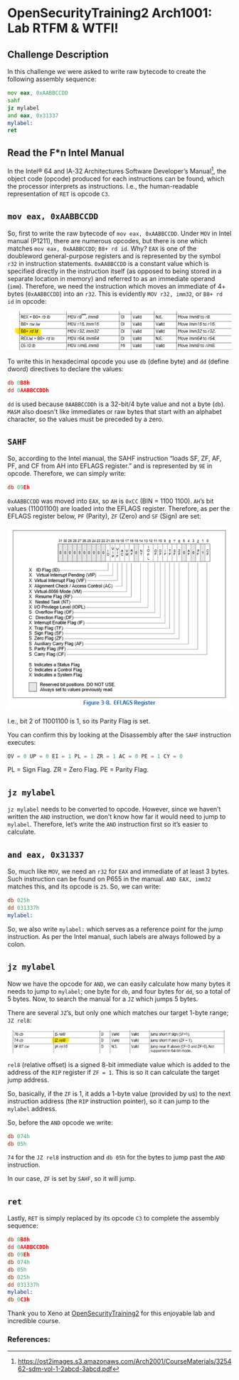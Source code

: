 # OpenSecurityTraining2 Arch1001: Lab RTFM & WTFI!

## Challenge Description
In this challenge we were asked to write raw bytecode to create the following assembly sequence:
```asm
mov eax, 0xAABBCCDD
sahf
jz mylabel
and eax, 0x31337
mylabel:
ret
```
## Read the F*n Intel Manual
In the Intel® 64 and IA-32 Architectures Software Developer’s Manual[^1], the object code (opcode) produced for each instructions can be found, which the processor interprets as instructions. I.e., the human-readable representation of `RET` is opcode `C3`. 

## `mov eax, 0xAABBCCDD`
So, first to write the raw bytecode of `mov eax, 0xAABBCCDD`.
Under `MOV` in Intel manual (P1211), there are numerous opcodes, but there is one which matches `mov eax, 0xAABBCCDD`; `B8+ rd id`. Why? `EAX` is one of the doubleword general-purpose registers and is represented by the symbol `r32` in instruction statements. `0xAABBCCDD` is a constant value which is specified directly in the instruction itself (as opposed to being stored in a separate location in memory) and referred to as an immediate operand (`imm`). Therefore, we need the instruction which moves an immediate of 4+ bytes (`0xAABBCCDD`) into an `r32`. This is evidently `MOV r32, imm32`, or `B8+ rd id` in opcode:

![MOV](https://github.com/theokwebb/my-writeups/blob/main/LabRTFM%26WTFI/MOV.png)

To write this in hexadecimal opcode you use `db` (define byte) and `dd` (define dword) directives to declare the values:
```asm
db 0B8h
dd 0AABBCCDDh
```
`dd` is used because `0AABBCCDDh` is a 32-bit/4 byte value and not a byte (`db`). `MASM` also doesn't like immediates or raw bytes that start with an alphabet character, so the values must be preceded by a zero.

## `SAHF`
So, according to the Intel manual, the SAHF instruction “loads SF, ZF, AF, PF, and CF from AH into EFLAGS register.” and is represented by `9E` in opcode. Therefore, we can simply write:
```asm
db 09Eh
```
`0xAABBCCDD` was moved into `EAX`, so `AH` is `0xCC` (BIN = 1100 1100). `AH`’s bit values (11001100) are loaded into the EFLAGS register. Therefore, as per the EFLAGS register below, `PF` (Parity), `ZF` (Zero) and `SF` (Sign) are set: 

![EFLAGS](https://github.com/theokwebb/my-writeups/blob/main/LabRTFM%26WTFI/EFLAGS.png)

I.e., bit 2 of 11001100 is 1, so its Parity Flag is set.

You can confirm this by looking at the Disassembly after the `SAHF` instruction executes:
```asm
OV = 0 UP = 0 EI = 1 PL = 1 ZR = 1 AC = 0 PE = 1 CY = 0
```
PL = Sign Flag. ZR = Zero Flag. PE = Parity Flag. 

## `jz mylabel`
`jz mylabel` needs to be converted to opcode. However, since we haven’t written the `AND` instruction, we don’t know how far it would need to jump to `mylabel`. Therefore, let’s write the `AND` instruction first so it’s easier to calculate.   

## `and eax, 0x31337`
So, much like `MOV`, we need an `r32` for `EAX` and immediate of at least 3 bytes. Such instruction can be found on P655 in the manual. `AND EAX, imm32` matches this, and its opcode is `25`. So, we can write:
```asm
db 025h
dd 031337h
mylabel:
```
So, we also write `mylabel:` which serves as a reference point for the jump instruction. As per the Intel manual, such labels are always followed by a colon.

## `jz mylabel`
Now we have the opcode for `AND`, we can easily calculate how many bytes it needs to jump to `mylabel`; one byte for `db`, and four bytes for `dd`, so a total of 5 bytes. Now, to search the manual for a `JZ` which jumps 5 bytes.

There are several `JZ`’s, but only one which matches our target 1-byte range; `JZ rel8`:

![JZ](https://github.com/theokwebb/my-writeups/blob/main/LabRTFM%26WTFI/JZ.png)

`rel8` (relative offset) is a signed 8-bit immediate value which is added to the address of the `RIP` register if `ZF = 1`. This is so it can calculate the target jump address.

So, basically, if the `ZF` is 1, it adds a 1-byte value (provided by us) to the next instruction address (the `RIP` instruction pointer), so it can jump to the `mylabel` address.

So, before the `AND` opcode we write:
```asm
db 074h
db 05h
```
`74` for the `JZ rel8` instruction and `db 05h` for the bytes to jump past the `AND` instruction.

In our case, `ZF` is set by `SAHF`, so it will jump.

## `ret`
Lastly, `RET` is simply replaced by its opcode `C3` to complete the assembly sequence:
```asm
db 0B8h
dd 0AABBCCDDh
db 09Eh
db 074h
db 05h
db 025h
dd 031337h
mylabel:
db 0C3h
```
Thank you to Xeno at [OpenSecurityTraining2](https://ost2.fyi) for this enjoyable lab and incredible course.

### References:
[^1]: https://ost2images.s3.amazonaws.com/Arch2001/CourseMaterials/325462-sdm-vol-1-2abcd-3abcd.pdf
